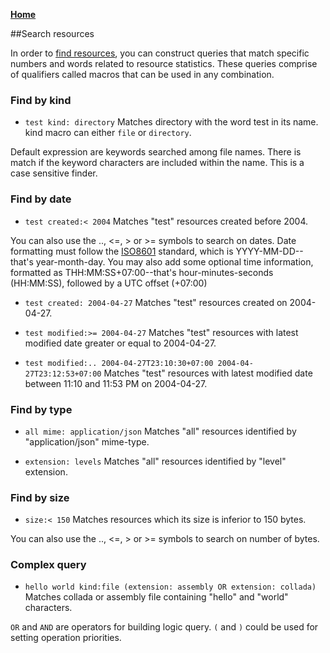 **[Home](Home)**

##Search resources

In order to [find resources](https://github.com/fl4re/fl4re-engine/wiki/Content-browser-api-v2#get--retrieve-resources-from-a-workspace), you can construct queries that match specific numbers and words related to resource statistics. These queries comprise of qualifiers called macros that can be used in any combination.

### Find by kind

* ```test kind: directory```
    Matches directory with the word test in its name. kind macro can either ```file``` or ```directory```.

Default expression are keywords searched among file names. There is match if the keyword characters are included within the name. This is a case sensitive finder.

### Find by date

* ```test created:< 2004```
    Matches "test" resources created before 2004. 

You can also use the .., <=, > or >= symbols to search on dates. Date formatting must follow the [ISO8601](https://en.wikipedia.org/wiki/ISO_8601) standard, which is YYYY-MM-DD--that's year-month-day. You may also add some optional time information, formatted as THH:MM:SS+07:00--that's hour-minutes-seconds (HH:MM:SS), followed by a UTC offset (+07:00)

* ```test created: 2004-04-27```
    Matches "test" resources created on 2004-04-27.

* ```test modified:>= 2004-04-27```
    Matches "test" resources with latest modified date greater or equal to 2004-04-27.

* ```test modified:.. 2004-04-27T23:10:30+07:00 2004-04-27T23:12:53+07:00```
    Matches "test" resources with latest modified date between 11:10 and 11:53 PM on 2004-04-27.

### Find by type

* ```all mime: application/json```
    Matches "all" resources identified by "application/json" mime-type.

* ```extension: levels```
    Matches "all" resources identified by "level" extension.

### Find by size

* ```size:< 150```
    Matches resources which its size is inferior to 150 bytes.

You can also use the .., <=, > or >= symbols to search on number of bytes.

### Complex query

* ```hello world kind:file (extension: assembly OR extension: collada)```
    Matches collada or assembly file containing "hello" and "world" characters.

```OR``` and ```AND``` are operators for building logic query. ```(``` and ```)``` could be used for setting operation priorities.
